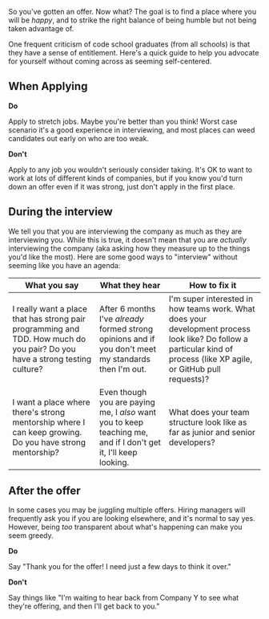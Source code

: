 So you've gotten an offer.  Now what?  The goal is to find a place where you will be _happy_, and to strike the right balance of being humble but not being taken advantage of.

One frequent criticism of code school graduates (from all schools) is that they have a sense of entitlement.  Here's a quick guide to help you advocate for yourself without coming across as seeming self-centered.

## When Applying

**Do**

Apply to stretch jobs.  Maybe you're better than you think!  Worst case scenario it's a good experience in interviewing, and most places can weed candidates out early on who are too weak.

**Don't**

Apply to any job you wouldn't seriously consider taking.  It's OK to want to work at lots of different kinds of companies, but if you know you'd turn down an offer even if it was strong, just don't apply in the first place.

## During the interview

We tell you that you are interviewing the company as much as they are interviewing you.  While this is true, it doesn't mean that you are _actually_ interviewing the company (aka asking how they measure up to the things you'd like the most).  Here are some good ways to "interview" without seeming like you have an agenda:

| What you say                                                                                                                  | What they hear                                                                                                  | How to fix it                                                                                                                                                            |
|-------------------------------------------------------------------------------------------------------------------------------|-----------------------------------------------------------------------------------------------------------------|--------------------------------------------------------------------------------------------------------------------------------------------------------------------------|
| I really want a place that has strong pair programming and TDD.  How much do you pair?  Do you have a strong testing culture? | After 6 months I've _already_ formed strong opinions and if you don't meet my standards then I'm out.           | I'm super interested in how teams work.  What does your development process look like?  Do follow a particular kind of process (like XP agile, or GitHub pull requests)? |
| I want a place where there's strong mentorship where I can keep growing.  Do you have strong mentorship?                      | Even though you are paying me, I _also_ want you to keep teaching me, and if I don't get it, I'll keep looking. | What does your team structure look like as far as junior and senior developers?                                                                                          |

## After the offer

In some cases you may be juggling multiple offers.  Hiring managers will frequently ask you if you are looking elsewhere, and it's normal to say yes.  However, being _too_ transparent about what's happening can make you seem greedy.

**Do**

Say "Thank you for the offer! I need just a few days to think it over."

**Don't**

Say things like "I'm waiting to hear back from Company Y to see what they're offering, and then I'll get back to you."

